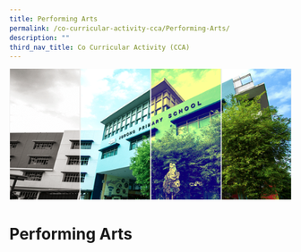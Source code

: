 ```yaml
---
title: Performing Arts
permalink: /co-curricular-activity-cca/Performing-Arts/
description: ""
third_nav_title: Co Curricular Activity (CCA)
---
```



![](/images/Banner.png)

Performing Arts
===============